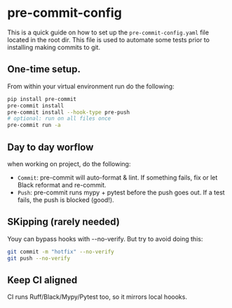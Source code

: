 # pre-commit-config
This is a quick guide on how to set up the `pre-commit-config.yaml` file located in the root dir. This file is used to automate some tests prior to installing making commits to git.

## One-time setup.
From within your virtual environment run do the following:

```bash
pip install pre-commit
pre-commit install
pre-commit install --hook-type pre-push
# optional: run on all files once
pre-commit run -a
```

## Day to day worflow
when working on project, do the following:

* `Commit`: pre-commit will auto-format & lint. If something fails, fix or let Black reformat and re-commit.
* `Push`: pre-commit runs mypy + pytest before the push goes out. If a test fails, the push is blocked (good!).

## SKipping (rarely needed)
Youy can bypass hooks with --no-verify. But try to avoid doing this:

```bash
git commit -m "hotfix" --no-verify
git push --no-verify

```

## Keep CI aligned
CI runs Ruff/Black/Mypy/Pytest too, so it mirrors local hoooks.
